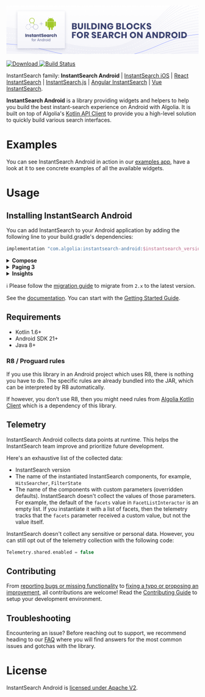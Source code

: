 
<img src="docs/img/banner.png" alt="InstantSearch Android" />

[ ![Download](https://img.shields.io/maven-central/v/com.algolia/instantsearch-android?label=Download) ](https://search.maven.org/search?q=a:instantsearch-android)
[![Build Status](https://travis-ci.org/algolia/instantsearch-android.svg?branch=master)](https://travis-ci.org/algolia/instantsearch-android)

InstantSearch family: **InstantSearch Android** | [InstantSearch iOS][instantsearch-ios-github] | [React InstantSearch][react-instantsearch-github] | [InstantSearch.js][instantsearch-js-github] | [Angular InstantSearch][instantsearch-angular-github] | [Vue InstantSearch][instantsearch-vue-github].

**InstantSearch Android** is a library providing widgets and helpers to help you build the best instant-search experience on Android with Algolia.
It is built on top of Algolia's [Kotlin API Client][kotlin-client] to provide you a high-level solution to quickly build various search interfaces.

# Examples

You can see InstantSearch Android in action in our [examples app][examples-url], have a look at it to see concrete examples of all the available widgets.

# Usage

## Installing InstantSearch Android

You can add InstantSearch to your Android application by adding the following line to your build.gradle's dependencies:

```groovy
implementation "com.algolia:instantsearch-android:$instantsearch_version"
```

<details>
  <summary><strong>Compose</strong></summary>

You can add [Compose UI](https://developer.android.com/jetpack/androidx/releases/compose-ui) support by adding the following line to your build.gradle's dependencies:

```groovy
implementation "com.algolia:instantsearch-compose:$instantsearch_version"
```
</details>

<details>
  <summary><strong>Paging 3</strong></summary>

You can add [Paging 3](https://developer.android.com/topic/libraries/architecture/paging/v3-overview) support by adding the following line to your build.gradle's dependencies:

```groovy
implementation "com.algolia:instantsearch-android-paging3:$instantsearch_version"
```
</details>

<details>
  <summary><strong>Insights</strong></summary>

You can add **InstantSearch Insights** to your Android application by adding the following line to your `build.gradle`'s dependencies.
```groovy
implementation "com.algolia:instantsearch-insights-android:$instantsearch_version"
```

Please refer to the [library](instantsearch-insights/README.md) for more details.
</details>

ℹ️ Please follow the [migration guide](docs/guide/Migration_2.x_3.x.md) to migrate from `2.x` to the latest version.

See the [documentation][doc]. You can start with the [Getting Started Guide][getting-started].

## Requirements

* Kotlin 1.6+
* Android SDK 21+
* Java 8+

### R8 / Proguard rules

If you use this library in an Android project which uses R8, there is nothing you have to do. The specific rules are 
already bundled into the JAR, which can be interpreted by R8 automatically.

If however, you don’t use R8, then you might need rules from [Algolia Kotlin Client](https://github.com/algolia/algoliasearch-client-kotlin#r8--proguard-rules) which is a dependency of this library.

## Telemetry
InstantSearch Android collects data points at runtime. This helps the InstantSearch team improve and prioritize future development.

Here's an exhaustive list of the collected data:

- InstantSearch version
- The name of the instantiated InstantSearch components, for example, `HitsSearcher`, `FilterState`
- The name of the components with custom parameters (overridden defaults). InstantSearch doesn't collect the values of those parameters. For example, the default of the `facets` value in `FacetListInteractor` is an empty list. If you instantiate it with a list of facets, then the telemetry tracks that the `facets` parameter received a custom value, but not the value itself.

InstantSearch doesn't collect any sensitive or personal data. However, you can still opt out of the telemetry collection with the following code:
```kotlin
Telemetry.shared.enabled = false
```

## Contributing

From [reporting bugs or missing functionality](https://github.com/algolia/instantsearch-android/issues/new) to [fixing a typo or proposing an improvement](https://github.com/algolia/instantsearch-android/compare), all contributions are welcome! Read the [Contributing Guide](https://github.com/algolia/instantsearch-android/blob/master/CONTRIBUTING.md) to setup your development environment.

## Troubleshooting

Encountering an issue? Before reaching out to support, we recommend heading to our [FAQ](https://www.algolia.com/doc/guides/building-search-ui/troubleshooting/faq/android/) where you will find answers for the most common issues and gotchas with the library.

# License

InstantSearch Android is [licensed under Apache V2](LICENSE).

[doc]: https://algolia.com/doc/guides/building-search-ui/what-is-instantsearch/android/
[getting-started]: https://algolia.com/doc/guides/building-search-ui/getting-started/android/
[kotlin-client]: https://github.com/algolia/algoliasearch-client-kotlin
[showcase-url]: https://algolia.com/doc/guides/building-search-ui/widgets/showcase/android/
[examples-url]: /examples
[react-instantsearch-github]: https://github.com/algolia/react-instantsearch/
[instantsearch-ios-github]: https://github.com/algolia/instantsearch-ios
[instantsearch-js-github]: https://github.com/algolia/instantsearch.js
[instantsearch-vue-github]: https://github.com/algolia/vue-instantsearch
[instantsearch-angular-github]: https://github.com/algolia/angular-instantsearch
